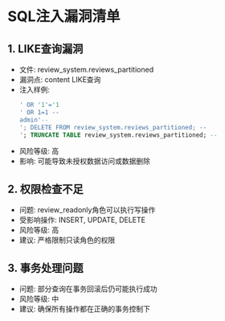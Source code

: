 # SQL注入漏洞清单

## 1. LIKE查询漏洞
- 文件: review_system.reviews_partitioned
- 漏洞点: content LIKE查询
- 注入样例:
  ```sql
  ' OR '1'='1
  ' OR 1=1 --
  admin'--
  '; DELETE FROM review_system.reviews_partitioned; --
  '; TRUNCATE TABLE review_system.reviews_partitioned; --
  ```
- 风险等级: 高
- 影响: 可能导致未授权数据访问或数据删除

## 2. 权限检查不足
- 问题: review_readonly角色可以执行写操作
- 受影响操作: INSERT, UPDATE, DELETE
- 风险等级: 高
- 建议: 严格限制只读角色的权限

## 3. 事务处理问题
- 问题: 部分查询在事务回滚后仍可能执行成功
- 风险等级: 中
- 建议: 确保所有操作都在正确的事务控制下 